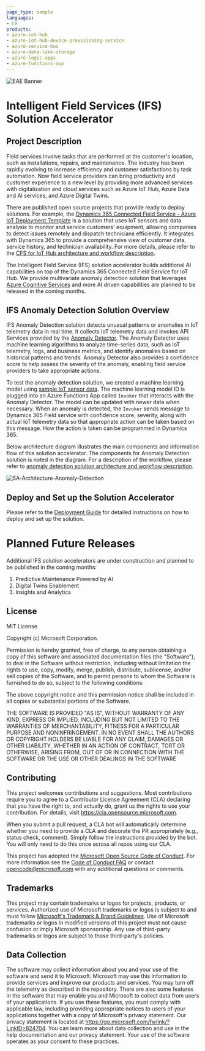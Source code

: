 ```yaml
---
page_type: sample
languages:
- C#
products:
- azure-iot-hub
- azure-iot-hub-device-provisioning-service
- azure-service-bus 
- azure-data-lake-storage
- azure-logic-apps
- azure-functions-app
---
```


![EAE Banner](./Anomaly_Detection/Docs/Media/SA-EAE-Banner.png)

# Intelligent Field Services (IFS) Solution Accelerator 

## Project Description

Field services involve tasks that are performed at the customer's location, such as installations, repairs, and maintenance. The industry has been rapidly evolving to increase efficiency and customer satisfactions by task automation. Now field service providers can bring productivity and customer experience to a new level by providing more advanced services with digitalization and cloud services such as Azure IoT Hub, Azure Data and AI services, and Azure Digital Twins. 

There are published open source projects that provide ready to deploy solutions. For example, the [Dynamics 365 Connected Field Service - Azure IoT Deployment Template](https://github.com/microsoft/Dynamics-365-Connected-Field-Service-Deployment) is a solution that uses IoT sensors and data analysis to monitor and service customers' equipment, allowing companies to detect issues remotely and dispatch technicians efficiently. It integrates with Dynamics 365 to provide a comprehensive view of customer data, service history, and technician availability. For more details, please refer to the [CFS for IoT Hub architecture and workflow description](./Anomaly_Detection/Docs/Connected_Field_Service/README.md).

The Intelligent Field Service (IFS) solution accelerator builds additional AI capabilities on top of the Dynamics 365 Connected Field Service for IoT Hub. We provide multivariate anomaly detection solution that leverages [Azure Cognitive Services](https://learn.microsoft.com/en-us/azure/cognitive-services/what-are-cognitive-services) and more AI driven capabilities are planned to be released in the coming months.

## IFS Anomaly Detection Solution Overview 

IFS Anomaly Detection solution detects unusual patterns or anomalies in IoT telemetry data in real time. It collects IoT telemetry data and invokes API Services provided by the [Anomaly Detector](https://learn.microsoft.com/en-us/azure/cognitive-services/anomaly-detector/overview). The Anomaly Detector uses machine learning algorithms to analyze time-series data, such as IoT telemetry, logs, and business metrics, and identify anomalies based on historical patterns and trends. Anomaly Detector also provides a confidence score to help assess the severity of the anomaly, enabling field service providers to take appropriate actions. 

To test the anomaly detection solution, we created a machine learning model using [sample IoT sensor data](./Anomaly_Detection/Deployment/Data/sensordata.csv). The machine learning model ID is plugged into an Azure Functions App called `Invoker` that interacts with the Anomaly Detector. The model can be updated with newer data when necessary. When an anomaly is detected, the `Invoker` sends message to Dynamics 365 Field service with confidence score, severity, along with actual IoT telemetry data so that appropriate action can be taken based on this message. How the action is taken can be programmed in Dynamics 365. 

Below architecture diagram illustrates the main components and information flow of this solution accelerator. The components for Anomaly Detection solution is noted in the diagram. For a description of the workflow, please refer to [anomaly detection solution architecture and workflow description](./Anomaly_Detection/Docs/README.md). 

![SA-Architecture-Anomaly-Detection](./Anomaly_Detection/Docs/Media/SA-Architecture-Anomaly-Detection-Stand-Out.png)

## Deploy and Set up the Solution Accelerator

Please refer to the [Deployment Guide](./Anomaly_Detection/Deployment/README.md) for detailed instructions on how to deploy and set up the solution. 

# Planned Future Releases

Additional IFS solution accelerators are under construction and planned to be published in the coming months:

1. Predictive Maintenance Powered by AI
2. Digital Twins Enablement
3. Insights and Analytics

## License
MIT License

Copyright (c) Microsoft Corporation.

Permission is hereby granted, free of charge, to any person obtaining a copy
of this software and associated documentation files (the "Software"), to deal
in the Software without restriction, including without limitation the rights
to use, copy, modify, merge, publish, distribute, sublicense, and/or sell
copies of the Software, and to permit persons to whom the Software is
furnished to do so, subject to the following conditions:

The above copyright notice and this permission notice shall be included in all
copies or substantial portions of the Software.

THE SOFTWARE IS PROVIDED "AS IS", WITHOUT WARRANTY OF ANY KIND, EXPRESS OR
IMPLIED, INCLUDING BUT NOT LIMITED TO THE WARRANTIES OF MERCHANTABILITY,
FITNESS FOR A PARTICULAR PURPOSE AND NONINFRINGEMENT. IN NO EVENT SHALL THE
AUTHORS OR COPYRIGHT HOLDERS BE LIABLE FOR ANY CLAIM, DAMAGES OR OTHER
LIABILITY, WHETHER IN AN ACTION OF CONTRACT, TORT OR OTHERWISE, ARISING FROM,
OUT OF OR IN CONNECTION WITH THE SOFTWARE OR THE USE OR OTHER DEALINGS IN THE
SOFTWARE

## Contributing
This project welcomes contributions and suggestions.  Most contributions require you to agree to a Contributor License Agreement (CLA) declaring that you have the right to, and actually do, grant us the rights to use your contribution. For details, visit https://cla.opensource.microsoft.com.

When you submit a pull request, a CLA bot will automatically determine whether you need to provide a CLA and decorate the PR appropriately (e.g., status check, comment). Simply follow the instructions provided by the bot. You will only need to do this once across all repos using our CLA.

This project has adopted the [Microsoft Open Source Code of Conduct](https://opensource.microsoft.com/codeofconduct/). For more information see the [Code of Conduct FAQ](https://opensource.microsoft.com/codeofconduct/faq/) or contact [opencode@microsoft.com](mailto:opencode@microsoft.com) with any additional questions or comments.

## Trademarks
This project may contain trademarks or logos for projects, products, or services. Authorized use of Microsoft trademarks or logos is subject to and must follow [Microsoft's Trademark & Brand Guidelines](https://www.microsoft.com/en-us/legal/intellectualproperty/trademarks/usage/general). Use of Microsoft trademarks or logos in modified versions of this project must not cause confusion or imply Microsoft sponsorship. Any use of third-party trademarks or logos are subject to those third-party's policies.

## Data Collection
The software may collect information about you and your use of the software and send it to Microsoft. Microsoft may use this information to provide services and improve our products and services. You may turn off the telemetry as described in the repository. There are also some features in the software that may enable you and Microsoft to collect data from users of your applications. If you use these features, you must comply with applicable law, including providing appropriate notices to users of your applications together with a copy of Microsoft's privacy statement. Our privacy statement is located at https://go.microsoft.com/fwlink/?LinkID=824704. You can learn more about data collection and use in the help documentation and our privacy statement. Your use of the software operates as your consent to these practices.
